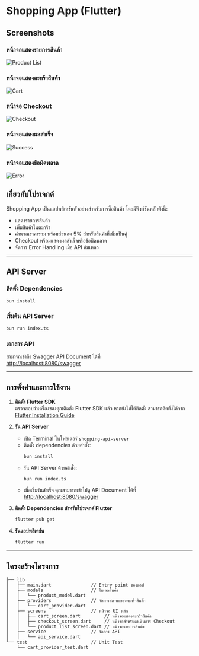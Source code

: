 # **Shopping App (Flutter)**

## **Screenshots**

### **หน้าจอแสดงรายการสินค้า**
![Product List](./screenshot/Simulator%20Screenshot%20-%20iPhone%2016%20Pro%20Max%20-%202025-02-12%20at%2021.22.32.png)

### **หน้าจอแสดงตะกร้าสินค้า**
![Cart](./screenshot/Simulator%20Screenshot%20-%20iPhone%2016%20Pro%20Max%20-%202025-02-12%20at%2021.22.38.png)

### **หน้าจอ Checkout**
![Checkout](./screenshot/Simulator%20Screenshot%20-%20iPhone%2016%20Pro%20Max%20-%202025-02-12%20at%2021.22.47.png)

### **หน้าจอแสดงผลสำเร็จ**
![Success](./screenshot/Simulator%20Screenshot%20-%20iPhone%2016%20Pro%20Max%20-%202025-02-12%20at%2021.23.41.png)

### **หน้าจอแสดงข้อผิดพลาด**
![Error](./screenshot/Simulator%20Screenshot%20-%20iPhone%2016%20Pro%20Max%20-%202025-02-12%20at%2021.24.08.png)

## **เกี่ยวกับโปรเจกต์**
Shopping App เป็นแอปพลิเคชันตัวอย่างสำหรับการซื้อสินค้า โดยมีฟังก์ชันหลักดังนี้:
- แสดงรายการสินค้า
- เพิ่มสินค้าในตะกร้า
- คำนวณราคารวม พร้อมส่วนลด 5% สำหรับสินค้าที่เพิ่มเป็นคู่
- Checkout พร้อมแสดงผลสำเร็จหรือข้อผิดพลาด
- จัดการ Error Handling เมื่อ API ล้มเหลว

---

## **API Server**

### **ติดตั้ง Dependencies**
```bash
bun install
```

### **เริ่มต้น API Server**
```bash
bun run index.ts
```

### **เอกสาร API**
สามารถเข้าถึง Swagger API Document ได้ที่  
[http://localhost:8080/swagger](http://localhost:8080/swagger)

---

## **การตั้งค่าและการใช้งาน**

1. **ติดตั้ง Flutter SDK**  
   ตรวจสอบว่าเครื่องของคุณติดตั้ง Flutter SDK แล้ว หากยังไม่ได้ติดตั้ง สามารถติดตั้งได้จาก [Flutter Installation Guide](https://flutter.dev/docs/get-started/install)

2. **รัน API Server**  
   - เปิด Terminal ในโฟลเดอร์ `shopping-api-server`  
   - ติดตั้ง dependencies ด้วยคำสั่ง:
     ```bash
     bun install
     ```
   - รัน API Server ด้วยคำสั่ง:
     ```bash
     bun run index.ts
     ```
   - เมื่อเริ่มรันสำเร็จ คุณสามารถเข้าไปดู API Document ได้ที่ [http://localhost:8080/swagger](http://localhost:8080/swagger)

3. **ติดตั้ง Dependencies สำหรับโปรเจกต์ Flutter**
   ```bash
   flutter pub get
   ```

4. **รันแอปพลิเคชัน**
   ```bash
   flutter run
   ```

---

## **โครงสร้างโครงการ**
```
├── lib
│   ├── main.dart               // Entry point ของแอป
│   ├── models                  // โมเดลสินค้า
│   │   └── product_model.dart
│   ├── providers               // จัดการสถานะของตะกร้าสินค้า
│   │   └── cart_provider.dart
│   ├── screens                 // หน้าจอ UI หลัก
│   │   ├── cart_screen.dart         // หน้าจอแสดงตะกร้าสินค้า
│   │   ├── checkout_screen.dart     // หน้าจอสำหรับดำเนินการ Checkout
│   │   └── product_list_screen.dart // หน้าจอรายการสินค้า
│   ├── service                 // จัดการ API
│   │   └── api_service.dart
└── test                        // Unit Test
    └── cart_provider_test.dart
```
